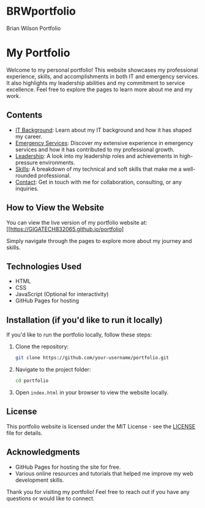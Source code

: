 # BRWportfolio
Brian Wilson Portfolio
# My Portfolio

Welcome to my personal portfolio! This website showcases my professional experience, skills, and accomplishments in both IT and emergency services. It also highlights my leadership abilities and my commitment to service excellence. Feel free to explore the pages to learn more about me and my work.

## Contents
- [IT Background](it-background.html): Learn about my IT background and how it has shaped my career.
- [Emergency Services](emergency-services.html): Discover my extensive experience in emergency services and how it has contributed to my professional growth.
- [Leadership](leadership.html): A look into my leadership roles and achievements in high-pressure environments.
- [Skills](skills.html): A breakdown of my technical and soft skills that make me a well-rounded professional.
- [Contact](contact.html): Get in touch with me for collaboration, consulting, or any inquiries.

## How to View the Website

You can view the live version of my portfolio website at:
[[https://GIGATECH832065.github.io/portfolio]

Simply navigate through the pages to explore more about my journey and skills.

## Technologies Used

- HTML
- CSS
- JavaScript (Optional for interactivity)
- GitHub Pages for hosting

## Installation (if you'd like to run it locally)

If you'd like to run the portfolio locally, follow these steps:

1. Clone the repository:
    ```bash
    git clone https://github.com/your-username/portfolio.git
    ```
2. Navigate to the project folder:
    ```bash
    cd portfolio
    ```
3. Open `index.html` in your browser to view the website locally.

## License

This portfolio website is licensed under the MIT License - see the [LICENSE](LICENSE) file for details.

## Acknowledgments

- GitHub Pages for hosting the site for free.
- Various online resources and tutorials that helped me improve my web development skills.

Thank you for visiting my portfolio! Feel free to reach out if you have any questions or would like to connect.
